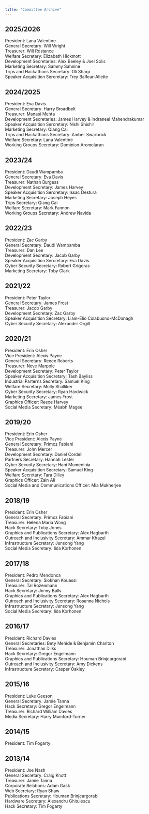 ```yaml
---
title: "Committee Archive"
---
```


## 2025/2026

President: Lana Valentine  
General Secretary: Will Wright  
Treasurer: Will Rostance  
Welfare Secretary: Elizabeth Hickmott  
Development Secretaries: Alex Beeley & Joel Solis  
Marketing Secretary: Sammy Sahnine  
Trips and Hackathons Secretary: Oli Sharp  
Speaker Acquisition Sercretary: Trey Balfour-Allette  

## 2024/2025

President: Eva Davis  
General Secretary: Harry Broadbelt  
Treasurer: Manasi Mehta  
Development Secretaries: James Harvey & Indraneel Mahendrakumar  
Speaker Acquisition Sercretary: Nishi Shishir  
Marketing Secretary: Qiang Cai  
Trips and Hackathons Secretary: Amber Swarbrick  
Welfare Secretary: Lana Valentine  
Working Groups Secretary: Dominion Aromolaran  

## 2023/24

President: Daudi Wampamba  
General Secretary: Eva Davis  
Treasurer: Nathan Burgess   
Development Secretary: James Harvey  
Speaker Acquisition Sercretary: Issac Destura   
Marketing Secretary: Joseph Heyes  
Trips Secretary: Qiang Cai  
Welfare Secretary: Mark Fannon   
Working Groups Secretary: Andrew Navida  

## 2022/23

President: Zac Garby  
General Secretary: Daudi Wampamba  
Treasurer: Dan Lee  
Development Secretary: Jacob Garby  
Speaker Acquisition Sercretary: Eva Davis  
Cyber Security Secretary: Robert Grigoras  
Marketing Secretary: Toby Clark  

## 2021/22

President: Peter Taylor  
General Secretary: James Frost  
Treasurer: Jacob Garby  
Development Secretary: Zac Garby  
Speaker Acquisition Secretary: Liam-Elio Colabuono-McDonagh  
Cyber Security Secretary: Alexander Orgill  

## 2020/21

President: Erin Osher  
Vice President: Alexis Payne  
General Secretary: Reece Roberts  
Treasurer: Neve Marpole  
Development Secretary: Peter Taylor  
Speaker Acquisition Secretary: Tash Bayliss  
Industrial Parterns Secretary: Samuel King  
Welfare Secretary: Molly Shalliker  
Cyber Security Secretary: Ryan Hardwick   
Marketing Secretary: James Frost  
Graphics Officer: Reece Harvey  
Social Media Secretary: Méabh Magee 


## 2019/20

President: Erin Osher  
Vice President: Alexis Payne    
General Secretary: Primoz Fabiani  
Treasurer: John Mercer  
Development Secretary: Daniel Cordell  
Partners Secretary: Hannah Lester  
Cyber Security Secretary: Hani Momeninia  
Speaker Acquisition Secretary: Samuel King  
Welfare Secretary: Tara Dilley   
Graphics Officer: Zain Ali  
Social Media and Communications Officer: Mia Mukherjee  

## 2018/19

President: Erin Osher  
General Secretary: Primoz Fabiani  
Treasurer: Helena Maria Wong  
Hack Secretary: Toby Jones  
Graphics and Publications Secretary: Alex Hagbarth  
Outreach and Inclusivity Secretary: Ammar Khazal  
Infrastructure Secretary: Junsong Yang  
Social Media Secretary: Iida Korhonen  

## 2017/18

President: Pedro Mendonca  
General Secretary: Siokhan Kouassi  
Treasurer: Tal Rozenmann  
Hack Secretary: Jonny Balls  
Graphics and Publications Secretary: Alex Hagbarth  
Outreach and Inclusivity Secretary: Rosanna Nichols  
Infrastructure Secretary: Junsong Yang  
Social Media Secretary: Iida Korhonen  

## 2016/17

President: Richard Davies  
General Secretaries: Bety Mehide & Benjamin Charlton  
Treasurer: Jonathan Dilks  
Hack Secretary: Gregor Engelmann  
Graphics and Publications Secretary: Houman Brinjcargorabi  
Outreach and Inclusivity Secretary: Amy Dickens  
Infrastructure Secretary: Casper Oakley  

## 2015/16

President: Luke Geeson  
General Secretary: Jamie Tanna  
Hack Secretary: Gregor Engelmann  
Treasurer: Richard William Davies  
Media Secretary: Harry Mumford-Turner  

## 2014/15

President: Tim Fogarty  

## 2013/14

President: Joe Nash  
General Secretary: Craig Knott  
Treasurer: Jamie Tanna  
Corporate Relations: Adam Gask  
Web Secretary: Ryan Shaw  
Publications Secretary: Houman Brinjcargorabi  
Hardware Secretary: Alexandru Ghitulescu  
Hack Secretary: Tim Fogarty  


